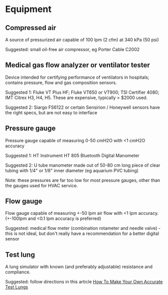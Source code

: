 # Equipment

## Compressed air

A source of pressurized air capable of 100 lpm (2 cfm) at 340 kPa (50 psi)

Suggested: small oil-free air compressor, eg Porter Cable C2002

## Medical gas flow analyzer or ventilator tester

Device intended for certifying performance of ventilators in hospitals; contains pressure, flow and gas composition sensors.

Suggested 1: Fluke VT Plus HF; Fluke VT650 or VT900; TSI Certifier 4080; IMT Citrex H3, H4, H5.
These are expensive, typically > $2000 used.

Suggested 2: Siargo FS6122 or certain Sensirion  / Honeywell sensors have the right specs, but are not easy to interface

## Pressure gauge

Pressure gauge capable of measuring 0-50 cmH2O with <1 cmH2O accuracy

Suggested 1: HT Instrument HT 805 Bluetooth Digital Manometer

Suggested 2: U tube manometer made out of 50-80 cm long piece of clear tubing with 1/4" or 1/8" inner diameter (eg aquarium PVC tubing)

Note: these pressures are far too low for most pressure gauges, other than the gauges used for HVAC service.

## Flow gauge

Flow gauge capable of measuring +-50 lpm air flow with <1 lpm accuracy.  (+-100lpm and <0.1 lpm accuracy is preferred) 

Suggested: medical flow meter (combination rotameter and needle valve) - this is not ideal, but don't really have a recommendation for a better digital sensor

## Test lung

A lung simulator with known (and preferably adjustable) resistance and compliance.

Suggested: follow directions in this article [How To Make Your Own Accurate Test Lungs](https://medium.com/@RobertLeeRead/how-to-make-your-own-accurate-test-lungs-for-testing-emergency-ventilators-2d68fe5ac460)
